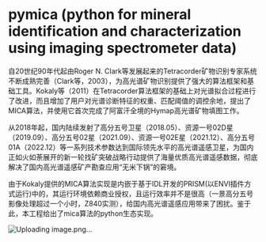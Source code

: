 # pymica (python for mineral identification and characterization using imaging spectrometer data)
自20世纪90年代起由Roger N. Clark等发展起来的Tetracorder矿物识别专家系统不断成熟完善（Clark等，2003），为高光谱矿物识别提供了强大的算法框架和基础工具。Kokaly等（2011）在Tetracorder算法框架的基础上对光谱拟合过程进行了改进，而且增加了用户对光谱诊断特征的权重、匹配阈值的调控余地，提出了MICA算法，并使用它首次完成了阿富汗全境的Hymap高光谱矿物填图工作。

从2018年起，国内陆续发射了高分五号卫星（2018.05）、资源一号02D星（2019.09）、高分五号02星（2021.09）、资源一号02E星（2021.12）、高分五号01A（2022.12）等一系列技术参数达到国际领先水平的高光谱遥感卫星，为国内正如火如荼展开的新一轮找矿突破战略行动提供了海量优质高光谱遥感数据，彻底解决了国内高光谱遥感矿产勘查应用“无米下锅”的窘境。

由于Kokaly提供的MICA算法实现是内嵌于基于IDL开发的PRISM(以ENVI插件方式运行)中的，其运行环境依赖商业授权，且运行效率并不是很高（一景高分五号影像处理超过一个小时，Z840实测），给国内高光谱遥感应用带来了困扰。鉴于此，本工程给出了mica算法的python生态实现。


![Uploading image.png…]()
